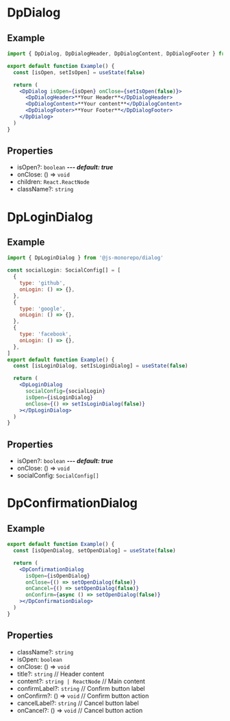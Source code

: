 # DpDialog

## Example

```jsx
import { DpDialog, DpDialogHeader, DpDialogContent, DpDialogFooter } from '@js-monorepo/dialog'

export default function Example() {
  const [isOpen, setIsOpen] = useState(false)

  return (
    <DpDialog isOpen={isOpen} onClose={setIsOpen(false)}>
      <DpDialogHeader>**Your Header**</DpDialogHeader>
      <DpDialogContent>**Your content**</DpDialogContent>
      <DpDialogFooter>**Your Footer**</DpDialogFooter>
    </DpDialog>
  )
}
```

## Properties

- isOpen?: `boolean` **_--- default: true_**
- onClose: () => `void`
- children: `React.ReactNode`
- className?: `string`

# DpLoginDialog

## Example

```jsx
import { DpLoginDialog } from '@js-monorepo/dialog'

const socialLogin: SocialConfig[] = [
  {
    type: 'github',
    onLogin: () => {},
  },
  {
    type: 'google',
    onLogin: () => {},
  },
  {
    type: 'facebook',
    onLogin: () => {},
  },
]
export default function Example() {
  const [isLoginDialog, setIsLoginDialog] = useState(false)

  return (
    <DpLoginDialog
      socialConfig={socialLogin}
      isOpen={isLoginDialog}
      onClose={() => setIsLoginDialog(false)}
    ></DpLoginDialog>
  )
}
```

## Properties

- isOpen?: `boolean` **_--- default: true_**
- onClose: () => `void`
- socialConfig: `SocialConfig[]`

# DpConfirmationDialog

## Example

```jsx
export default function Example() {
  const [isOpenDialog, setOpenDialog] = useState(false)

  return (
    <DpConfirmationDialog
      isOpen={isOpenDialog}
      onClose={() => setOpenDialog(false)}
      onCancel={() => setOpenDialog(false)}
      onConfirm={async () => setOpenDialog(false)}
    ></DpConfirmationDialog>
  )
}
```

## Properties

- className?: `string`
- isOpen: `boolean`
- onClose: () => `void`
- title?: `string` // Header content
- content?: `string | ReactNode` // Main content
- confirmLabel?: `string` // Confirm button label
- onConfirm?: () => `void` // Confirm button action
- cancelLabel?: `string` // Cancel button label
- onCancel?: () => `void` // Cancel button action
